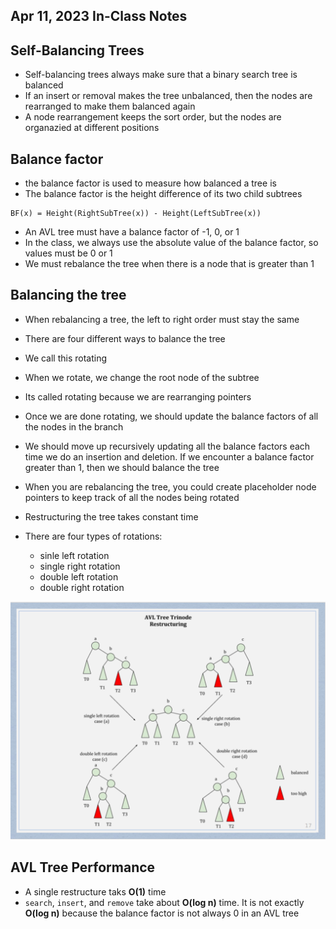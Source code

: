 ## Apr 11, 2023 In-Class Notes

## Self-Balancing Trees
* Self-balancing trees always make sure that a binary search tree is balanced
* If an insert or removal makes the tree unbalanced, then the nodes are rearranged to make them balanced again
* A node rearrangement keeps the sort order, but the nodes are organazied at different positions

## Balance factor
* the balance factor is used to measure how balanced a tree is
* The balance factor is the height difference of its two child subtrees
```
BF(x) = Height(RightSubTree(x)) - Height(LeftSubTree(x))
```

* An AVL tree must have a balance factor of -1, 0, or 1
* In the class, we always use the absolute value of the balance factor, so values must be 0 or 1
* We must rebalance the tree when there is a node that is greater than 1

## Balancing the tree
* When rebalancing a tree, the left to right order must stay the same
* There are four different ways to balance the tree
* We call this rotating
* When we rotate, we change the root node of the subtree
* Its called rotating because we are rearranging pointers
* Once we are done rotating, we should update the balance factors of all the nodes in the branch
* We should move up recursively updating all the balance factors each time we do an insertion and deletion. If we encounter a balance factor greater than 1, then we should balance the tree
* When you are rebalancing the tree, you could create placeholder node pointers to keep track of all the nodes being rotated
* Restructuring the tree takes constant time

* There are four types of rotations:
  * sinle left rotation
  * single right rotation
  * double left rotation
  * double right rotation

![Tree Rotations](./Images/Tree_Rotation_Types.png)
  
  
## AVL Tree Performance
* A single restructure taks **O(1)** time
* ```search```, ```insert```, and ```remove``` take about **O(log n)** time. It is not exactly **O(log n)** because the balance factor is not always 0 in an AVL tree
